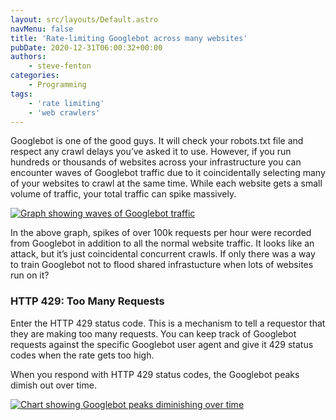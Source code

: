 ```yaml
---
layout: src/layouts/Default.astro
navMenu: false
title: 'Rate-limiting Googlebot across many websites'
pubDate: 2020-12-31T06:00:32+00:00
authors:
    - steve-fenton
categories:
    - Programming
tags:
    - 'rate limiting'
    - 'web crawlers'
---
```


Googlebot is one of the good guys. It will check your robots.txt file and respect any crawl delays you’ve asked it to use. However, if you run hundreds or thousands of websites across your infrastructure you can encounter waves of Googlebot traffic due to it coincidentally selecting many of your websites to crawl at the same time. While each website gets a small volume of traffic, your total traffic can spike massively.

[![Graph showing waves of Googlebot traffic](/img/2020/12/googlebot-traffic-waves.jpg)](/2020/12/rate-limiting-googlebot-across-many-websites/googlebot-traffic-waves/)

In the above graph, spikes of over 100k requests per hour were recorded from Googlebot in addition to all the normal website traffic. It looks like an attack, but it’s just coincidental concurrent crawls. If only there was a way to train Googlebot not to flood shared infrastucture when lots of websites run on it?

### HTTP 429: Too Many Requests

Enter the HTTP 429 status code. This is a mechanism to tell a requestor that they are making too many requests. You can keep track of Googlebot requests against the specific Googlebot user agent and give it 429 status codes when the rate gets too high.

When you respond with HTTP 429 status codes, the Googlebot peaks dimish out over time.

[![Chart showing Googlebot peaks diminishing over time](/img/2020/12/googlebot-responding-to-http-429-over-a-week.jpg)](/2020/12/rate-limiting-googlebot-across-many-websites/googlebot-responding-to-http-429-over-a-week/)